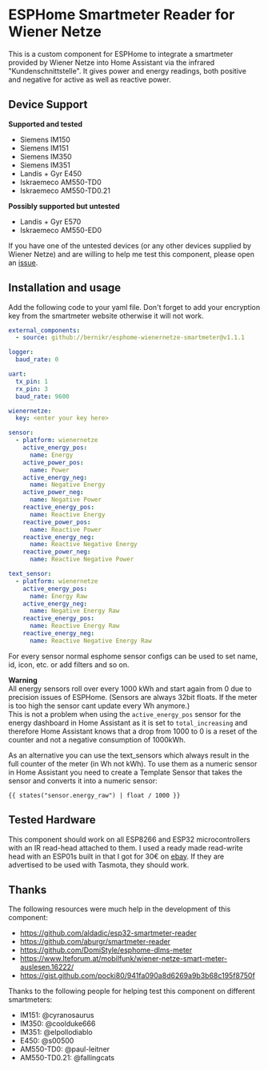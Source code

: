 # ESPHome Smartmeter Reader for Wiener Netze

This is a custom component for ESPHome to integrate a smartmeter provided by Wiener Netze into Home Assistant via the infrared "Kundenschnittstelle". It gives power and energy readings, both positive and negative for active as well as reactive power.

## Device Support

**Supported and tested**
- Siemens IM150
- Siemens IM151
- Siemens IM350
- Siemens IM351
- Landis + Gyr E450
- Iskraemeco AM550-TD0
- Iskraemeco AM550-TD0.21

**Possibly supported but untested**
- Landis + Gyr E570
- Iskraemeco AM550-ED0

If you have one of the untested devices (or any other devices supplied by Wiener Netze) and are willing to help me test this component, please open an [issue](https://github.com/bernikr/esphome-wienernetze-smartmeter/issues/new).

## Installation and usage

Add the following code to your yaml file.
Don't forget to add your encryption key from the smartmeter website otherwise it will not work.

```yaml
external_components:
  - source: github://bernikr/esphome-wienernetze-smartmeter@v1.1.1

logger:
  baud_rate: 0

uart:
  tx_pin: 1
  rx_pin: 3
  baud_rate: 9600

wienernetze:
  key: <enter your key here>

sensor:
  - platform: wienernetze
    active_energy_pos:
      name: Energy
    active_power_pos:
      name: Power
    active_energy_neg:
      name: Negative Energy
    active_power_neg:
      name: Negative Power
    reactive_energy_pos:
      name: Reactive Energy
    reactive_power_pos:
      name: Reactive Power
    reactive_energy_neg:
      name: Reactive Negative Energy
    reactive_power_neg:
      name: Reactive Negative Power

text_sensor:
  - platform: wienernetze
    active_energy_pos:
      name: Energy Raw
    active_energy_neg:
      name: Negative Energy Raw
    reactive_energy_pos:
      name: Reactive Energy Raw
    reactive_energy_neg:
      name: Reactive Negative Energy Raw
```

For every sensor normal esphome sensor configs can be used to set name, id, icon, etc. or add filters and so on.

**Warning**  
All energy sensors roll over every 1000 kWh and start again from 0 due to precision issues of ESPHome.
(Sensors are always 32bit floats. If the meter is too high the sensor cant update every Wh anymore.)  
This is not a problem when using the `active_energy_pos` sensor for the energy dashboard in Home Assistant as it is set to `total_increasing` and therefore Home Assistant knows that a drop from 1000 to 0 is a reset of the counter and not a negative consumption of 1000kWh.

As an alternative you can use the text_sensors which always result in the full counter of the meter (in Wh not kWh). To use them as a numeric sensor in Home Assistant you need to create a Template Sensor that takes the sensor and converts it into a numeric sensor:

```jinja
{{ states("sensor.energy_raw") | float / 1000 }}
```

## Tested Hardware
This component should work on all ESP8266 and ESP32 microcontrollers with an IR read-head attached to them. I used a ready made read-write head with an ESP01s built in that I got for 30€ on [ebay](https://www.ebay.at/sch/i.html?_nkw=lesekopf+tasmota). If they are advertised to be used with Tasmota, they should work.

## Thanks
The following resources were much help in the development of this component:
- https://github.com/aldadic/esp32-smartmeter-reader
- https://github.com/aburgr/smartmeter-reader
- https://github.com/DomiStyle/esphome-dlms-meter
- https://www.lteforum.at/mobilfunk/wiener-netze-smart-meter-auslesen.16222/
- https://gist.github.com/pocki80/941fa090a8d6269a9b3b68c195f8750f

Thanks to the following people for helping test this component on different smartmeters:
- IM151: @cyranosaurus
- IM350: @coolduke666
- IM351: @elpollodiablo
- E450: @s00500
- AM550-TD0: @paul-leitner
- AM550-TD0.21: @fallingcats

